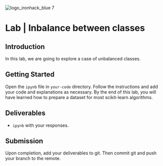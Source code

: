 ![logo_ironhack_blue 7](https://user-images.githubusercontent.com/23629340/40541063-a07a0a8a-601a-11e8-91b5-2f13e4e6b441.png)

# Lab | Inbalance between classes

## Introduction

In this lab, we are going to explore a case of unbalanced classes. 

## Getting Started

Open the `ipynb` file in `your-code` directory. Follow the instructions and add your code and explanations as necessary. By the end of this lab, you will have learned how to prepare a dataset for most scikit-learn algorithms.

## Deliverables

- `ipynb` with your responses.

## Submission

Upon completion, add your deliverables to git. Then commit git and push your branch to the remote.
